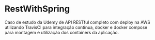 # RestWithSpring
Caso de estudo da Udemy de API RESTful completo com deploy na AWS utilizando TravisCI para integração contínua, docker e docker compose para montagem e utilização dos containers da aplicação.
